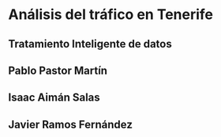 # Análisis del tráfico en Tenerife

## Tratamiento Inteligente de datos

## Pablo Pastor Martín
## Isaac Aimán Salas
## Javier Ramos Fernández